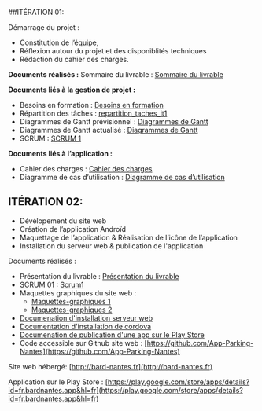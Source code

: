 ##ITÉRATION 01:

Démarrage du projet : 

* Constitution de l’équipe,
* Réflexion autour du projet et des disponiblités techniques
* Rédaction du cahier des charges.

**Documents réalisés :**
Sommaire du livrable : [Sommaire du livrable](https://drive.google.com/open?id=1IUp5wOrmpZ14ZgPUhDMvHvyy2gp8cgIvS8woVoUkTkQ&authuser=0)

**Documents liés à la gestion de projet :**

* Besoins en formation : [Besoins en formation](https://drive.google.com/open?id=1eNccdRP9sH_0RH1uKRTHnUuKZMFAYO1xLC2-z_dOX6s&authuser=0)
* Répartition des tâches : [repartition_taches_it1](https://drive.google.com/open?id=0B5MHkbAyKMMLZUh2TElsZ1Bxems&authuser=0)
* Diagrammes de Gantt prévisionnel : [Diagrammes de Gantt](https://drive.google.com/open?id=0B5MHkbAyKMMLMGxnQUdDT3I5Wlk&authuser=0)
* Diagrammes de Gantt actualisé : [Diagrammes de Gantt](https://drive.google.com/open?id=0Bx4Xqr6utjRkRGdLcGk0aE1MYkU&authuser=0)
* SCRUM :  [SCRUM 1](https://drive.google.com/open?id=18AA4G7SdOndX1Lf_YxlNFk-H_hHMd_nxTwVBmOx8MKU&authuser=0)

**Documents liés à l’application :**

* Cahier des charges : [Cahier des charges](https://drive.google.com/open?id=1ude_mg5JRRfwCDMhIeugtVn7mQfXRJHbcWOT5NghHW4&authuser=0)
* Diagramme de cas d’utilisation : [Diagramme de cas d’utilisation](https://drive.google.com/open?id=1ude_mg5JRRfwCDMhIeugtVn7mQfXRJHbcWOT5NghHW4&authuser=0)
 



## ITÉRATION 02:

* Dévélopement du site web
* Création de l’application Androïd 
* Maquettage de l’application & Réalisation de l’icône de l’application 
* Installation du serveur web & publication de l'application

Documents réalisés :

* Présentation du livrable : [Présentation du livrable](https://drive.google.com/open?id=1jXnCUVnitbd7bjOHAr8kdlL6CHO4eA9hiAnKps5mtco&authuser=0)
* SCRUM 01 : [Scrum1](https://drive.google.com/open?id=1SuicPCgSFCE2aOhuIrqSJ0oX_SUdNJhbALdDC-nnQ6c&authuser=0)
* Maquettes graphiques du site web : 
	* [Maquettes-graphiques 1 ](https://drive.google.com/open?id=0Bx4Xqr6utjRkVzU1TmJDSlhmaFE&authuser=0)
    * [Maquettes-graphiques 2  ](https://drive.google.com/open?id=0Bx4Xqr6utjRkVDFSVWV1bV9TWGc&authuser=0)
* [Documenation d'installation serveur web](https://drive.google.com/open?id=1hgtQGQs4pIBoj9twdgH_yS3cf8em7U1Mip8npcc1C-s&authuser=0)
* [ Documentation d'installation de  cordova](https://drive.google.com/open?id=1U5wLmhV0DvgP26hVwxWVr-XboHyMUPCtu-07PNuyROU&authuser=0)
* [Documenation de publication d'une app sur le Play Store](https://drive.google.com/open?id=1W9tuGrwASadI0uqGwJbS7YcpJW7_dF3xlLaLPEjWx_c&authuser=0)
* Code accessible sur Github site web : [https://github.com/App-Parking-Nantes](https://github.com/App-Parking-Nantes)

Site web hébergé:  [http://bard-nantes.fr](http://bard-nantes.fr)

Application sur le Play Store : [https://play.google.com/store/apps/details?id=fr.bardnantes.app&hl=fr](https://play.google.com/store/apps/details?id=fr.bardnantes.app&hl=fr)